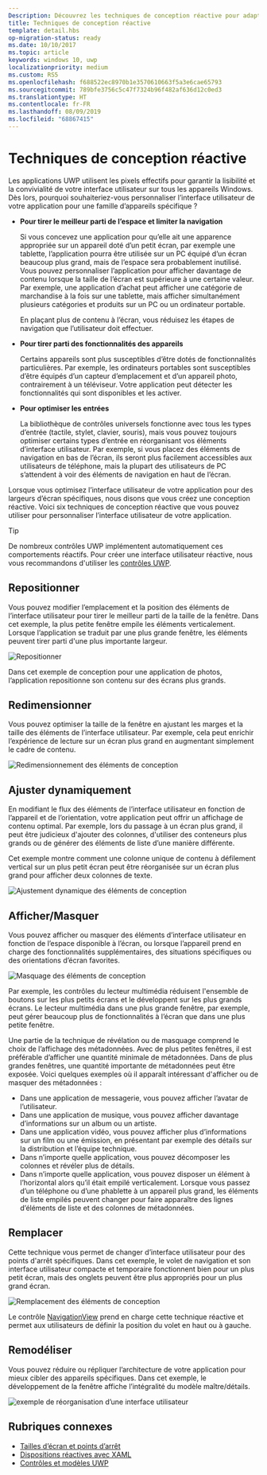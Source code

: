 ```yaml
---
Description: Découvrez les techniques de conception réactive pour adapter votre application à des appareils spécifiques
title: Techniques de conception réactive
template: detail.hbs
op-migration-status: ready
ms.date: 10/10/2017
ms.topic: article
keywords: windows 10, uwp
localizationpriority: medium
ms.custom: RS5
ms.openlocfilehash: f688522ec8970b1e3570610663f5a3e6cae65793
ms.sourcegitcommit: 789bfe3756c5c47f7324b96f482af636d12c0ed3
ms.translationtype: HT
ms.contentlocale: fr-FR
ms.lasthandoff: 08/09/2019
ms.locfileid: "68867415"
---
```

# <a name="responsive-design-techniques"></a>Techniques de conception réactive

Les applications UWP utilisent les pixels effectifs pour garantir la lisibilité et la convivialité de votre interface utilisateur sur tous les appareils Windows. Dès lors, pourquoi souhaiteriez-vous personnaliser l’interface utilisateur de votre application pour une famille d’appareils spécifique ?

- **Pour tirer le meilleur parti de l’espace et limiter la navigation**

    Si vous concevez une application pour qu’elle ait une apparence appropriée sur un appareil doté d’un petit écran, par exemple une tablette, l’application pourra être utilisée sur un PC équipé d’un écran beaucoup plus grand, mais de l’espace sera probablement inutilisé. Vous pouvez personnaliser l’application pour afficher davantage de contenu lorsque la taille de l’écran est supérieure à une certaine valeur. Par exemple, une application d’achat peut afficher une catégorie de marchandise à la fois sur une tablette, mais afficher simultanément plusieurs catégories et produits sur un PC ou un ordinateur portable.

    En plaçant plus de contenu à l’écran, vous réduisez les étapes de navigation que l’utilisateur doit effectuer.

- **Pour tirer parti des fonctionnalités des appareils**

    Certains appareils sont plus susceptibles d’être dotés de fonctionnalités particulières. Par exemple, les ordinateurs portables sont susceptibles d’être équipés d’un capteur d’emplacement et d’un appareil photo, contrairement à un téléviseur. Votre application peut détecter les fonctionnalités qui sont disponibles et les activer.

- **Pour optimiser les entrées**

    La bibliothèque de contrôles universels fonctionne avec tous les types d’entrée (tactile, stylet, clavier, souris), mais vous pouvez toujours optimiser certains types d’entrée en réorganisant vos éléments d’interface utilisateur. Par exemple, si vous placez des éléments de navigation en bas de l’écran, ils seront plus facilement accessibles aux utilisateurs de téléphone, mais la plupart des utilisateurs de PC s’attendent à voir des éléments de navigation en haut de l’écran.

Lorsque vous optimisez l’interface utilisateur de votre application pour des largeurs d’écran spécifiques, nous disons que vous créez une conception réactive. Voici six techniques de conception réactive que vous pouvez utiliser pour personnaliser l’interface utilisateur de votre application.

>[!TIP]
> De nombreux contrôles UWP implémentent automatiquement ces comportements réactifs. Pour créer une interface utilisateur réactive, nous vous recommandons d'utiliser les [contrôles UWP](../controls-and-patterns/index.md).

## <a name="reposition"></a>Repositionner

Vous pouvez modifier l’emplacement et la position des éléments de l’interface utilisateur pour tirer le meilleur parti de la taille de la fenêtre. Dans cet exemple, la plus petite fenêtre empile les éléments verticalement. Lorsque l’application se traduit par une plus grande fenêtre, les éléments peuvent tirer parti d'une plus importante largeur.

![Repositionner](images/rsp-design/rspd-reposition2.gif)

Dans cet exemple de conception pour une application de photos, l’application repositionne son contenu sur des écrans plus grands.

## <a name="resize"></a>Redimensionner

Vous pouvez optimiser la taille de la fenêtre en ajustant les marges et la taille des éléments de l’interface utilisateur. Par exemple, cela peut enrichir l’expérience de lecture sur un écran plus grand en augmentant simplement le cadre de contenu.

![Redimensionnement des éléments de conception](images/rsp-design/rspd-resize2.gif)

## <a name="reflow"></a>Ajuster dynamiquement

En modifiant le flux des éléments de l’interface utilisateur en fonction de l’appareil et de l’orientation, votre application peut offrir un affichage de contenu optimal. Par exemple, lors du passage à un écran plus grand, il peut être judicieux d'ajouter des colonnes, d'utiliser des conteneurs plus grands ou de  générer des éléments de liste d’une manière différente.

Cet exemple montre comment une colonne unique de contenu à défilement vertical sur un plus petit écran peut être réorganisée sur un écran plus grand pour afficher deux colonnes de texte.

![Ajustement dynamique des éléments de conception](images/rsp-design/rspd_reflow.gif)

## <a name="showhide"></a>Afficher/Masquer

Vous pouvez afficher ou masquer des éléments d’interface utilisateur en fonction de l’espace disponible à l’écran, ou lorsque l’appareil prend en charge des fonctionnalités supplémentaires, des situations spécifiques ou des orientations d’écran favorites.

![Masquage des éléments de conception](images/rsp-design/rspd-revealhide.gif)

Par exemple, les contrôles du lecteur multimédia réduisent l'ensemble de boutons sur les plus petits écrans et le développent sur les plus grands écrans. Le lecteur multimédia dans une plus grande fenêtre, par exemple, peut gérer beaucoup plus de fonctionnalités à l’écran que dans une plus petite fenêtre.

Une partie de la technique de révélation ou de masquage comprend le choix de l’affichage des métadonnées. Avec de plus petites fenêtres, il est préférable d’afficher une quantité minimale de métadonnées. Dans de plus grandes fenêtres, une quantité importante de métadonnées peut être exposée. Voici quelques exemples où il apparaît intéressant d'afficher ou de masquer des métadonnées :

- Dans une application de messagerie, vous pouvez afficher l’avatar de l’utilisateur.
- Dans une application de musique, vous pouvez afficher davantage d’informations sur un album ou un artiste.
- Dans une application vidéo, vous pouvez afficher plus d’informations sur un film ou une émission, en présentant par exemple des détails sur la distribution et l’équipe technique.
- Dans n’importe quelle application, vous pouvez décomposer les colonnes et révéler plus de détails.
- Dans n’importe quelle application, vous pouvez disposer un élément à l’horizontal alors qu’il était empilé verticalement. Lorsque vous passez d’un téléphone ou d’une phablette à un appareil plus grand, les éléments de liste empilés peuvent changer pour faire apparaître des lignes d’éléments de liste et des colonnes de métadonnées.

## <a name="replace"></a>Remplacer

Cette technique vous permet de changer d’interface utilisateur pour des points d'arrêt spécifiques. Dans cet exemple, le volet de navigation et son interface utilisateur compacte et temporaire fonctionnent bien pour un plus petit écran, mais des onglets peuvent être plus appropriés pour un plus grand écran.

![Remplacement des éléments de conception](images/rsp-design/rspd-replace.gif)

Le contrôle [NavigationView](../controls-and-patterns/navigationview.md) prend en charge cette technique réactive et permet aux utilisateurs de définir la position du volet en haut ou à gauche.

## <a name="re-architect"></a>Remodéliser

Vous pouvez réduire ou répliquer l’architecture de votre application pour mieux cibler des appareils spécifiques. Dans cet exemple, le développement de la fenêtre affiche l’intégralité du modèle maître/détails.

![exemple de réorganisation d’une interface utilisateur](images/rsp-design/rspd-rearchitect.gif)

## <a name="related-topics"></a>Rubriques connexes

- [Tailles d’écran et points d’arrêt](screen-sizes-and-breakpoints-for-responsive-design.md)
- [Dispositions réactives avec XAML](layouts-with-xaml.md)
- [Contrôles et modèles UWP](../controls-and-patterns/index.md)

